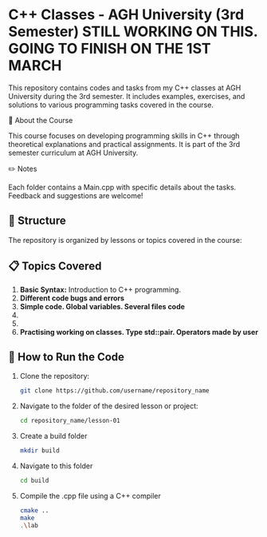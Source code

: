 # C++ Classes - AGH University (3rd Semester) STILL WORKING ON THIS. GOING TO FINISH ON THE 1ST MARCH

This repository contains codes and tasks from my C++ classes at AGH University during the 3rd semester. It includes examples, exercises, and solutions to various programming tasks covered in the course.

📖 About the Course


This course focuses on developing programming skills in C++ through theoretical explanations and practical assignments. It is part of the 3rd semester curriculum at AGH University.

✏️ Notes


Each folder contains a Main.cpp with specific details about the tasks.
Feedback and suggestions are welcome!

## 📂 Structure

The repository is organized by lessons or topics covered in the course:


## 📋 Topics Covered

1. **Basic Syntax:** Introduction to C++ programming.
2. **Different code bugs and errors**
3. **Simple code. Global variables. Several files code**
4. 
5. 
6. **Practising working on classes. Type std::pair. Operators made by user**


## 🚀 How to Run the Code

1. Clone the repository:
   ```bash
   git clone https://github.com/username/repository_name
2. Navigate to the folder of the desired lesson or project:
   ```bash
   cd repository_name/lesson-01
3. Create a build folder
   ```bash
   mkdir build
4. Navigate to this folder
   ```bash
   cd build
5. Compile the .cpp file using a C++ compiler
   ```bash
   cmake ..
   make
   .\lab
